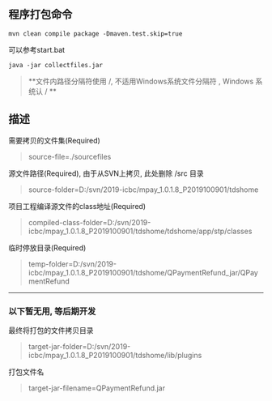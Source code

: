
## 程序打包命令
```shell script
mvn clean compile package -Dmaven.test.skip=true
```
可以参考start.bat
```shell script
java -jar collectfiles.jar
```


> **文件内路径分隔符使用 /, 不适用Windows系统文件分隔符 \, Windows 系统认 / **

## 描述
需要拷贝的文件集(Required)
> source-file=./sourcefiles

源文件路径(Required), 由于从SVN上拷贝, 此处删除 /src 目录 
> source-folder=D:/svn/2019-icbc/mpay_1.0.1.8_P2019100901/tdshome

项目工程编译源文件的class地址(Required)
> compiled-class-folder=D:/svn/2019-icbc/mpay_1.0.1.8_P2019100901/tdshome/tdshome/app/stp/classes

临时停放目录(Required)
> temp-folder=D:/svn/2019-icbc/mpay_1.0.1.8_P2019100901/tdshome/QPaymentRefund_jar/QPaymentRefund

---
### 以下暂无用, 等后期开发
最终将打包的文件拷贝目录
> target-jar-folder=D:/svn/2019-icbc/mpay_1.0.1.8_P2019100901/tdshome/lib/plugins

打包文件名
> target-jar-filename=QPaymentRefund.jar